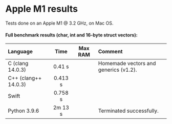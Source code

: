 # Apple M1 results

Tests done on an Apple M1 @ 3.2 GHz, on Mac OS.


#### Full benchmark results (char, int and 16-byte struct vectors):

| Language                 | Time       | Max RAM   | Comment                                                 |
| :----------------------- | :--------: | :-------: | :------------------------------------------------------ |
| C (clang 14.0.3)         | 0.41 s     |           | Homemade vectors and generics (v1.2).                   |
| C++ (clang++ 14.0.3)     | 0.413 s    |           |                                                         |
| Swift                    | 0.758 s    |           |                                                         |
| Python 3.9.6             | 2m 13 s    |           | Terminated successfully.                                |
